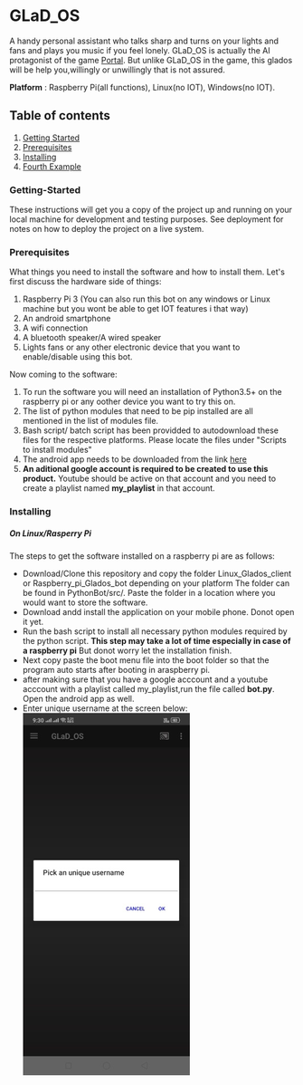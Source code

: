 # GLaD_OS

A handy personal assistant who talks sharp and turns on your lights and fans and plays you music if you feel lonely.
GLaD_OS is actually the AI protagonist of the game [Portal](https://store.steampowered.com/app/400/Portal/). But unlike GLaD_OS in the game, this glados will be help you,willingly or unwillingly that is not assured.

**Platform** : Raspberry Pi(all functions), Linux(no IOT), Windows(no IOT).

## Table of contents

1. [Getting Started](#Getting-Started)
2. [Prerequisites](#Prerequisites)
3. [Installing](#Installing)
4. [Fourth Example](#fourth-examplehttpwwwfourthexamplecom)

### Getting-Started

These instructions will get you a copy of the project up and running on your local machine for development and testing purposes. See deployment for notes on how to deploy the project on a live system.

### Prerequisites

What things you need to install the software and how to install them.
Let's first discuss the hardware side of things:

1. Raspberry Pi 3 (You can also run this bot on any windows or Linux machine but you wont be able to get IOT features i that way)
2. An android smartphone
3. A wifi connection
4. A bluetooth speaker/A wired speaker
5. Lights fans or any other electronic device that you want to enable/disable using this bot.

Now coming to the software:

1. To run the software you will need an installation of Python3.5+ on the raspberry pi or any oother device you want to try this on.
2. The list of python modules that need to be pip installed are all mentioned in the list of modules file. 
3. Bash script/ batch script has been providded to autodownload these files for the respective platforms. Please locate the files under 
   "Scripts to install modules"
4. The android app needs to be downloaded from the link [here](https://www.google.com)
5. **An aditional google account is required to be created to use this product.** Youtube should be active on that account and you need    to create a playlist named **my_playlist** in that account. 

### Installing

##### **On Linux/Rasperry Pi**

The steps to get the software installed on a raspberry pi are as follows:

* Download/Clone this repository and copy the folder Linux_Glados_client or Raspberry_pi_Glados_bot depending on your platform
  The folder can be found in PythonBot/src/. Paste the folder in a location where you would want to store the software.
* Download andd install the application on your mobile phone. Donot open it yet.
* Run the bash script to install all necessary python modules required by the python script. **This step may take a lot of time           especially in case of a raspberry pi** But donot worry let the installation finish.
* Next copy paste the boot menu file into the boot folder so that the program auto starts after booting in araspberry pi.
* after making sure that you have a google acccount and a youtube acccount with a playlist called my_playlist,run the file called 
  **bot.py**. Open the android app as well. 
* Enter unique username at the screen below:
   ![enter unique userid](https://github.com/Arnie09/GLaD_OS/blob/master/images/App1.jpeg)
   
